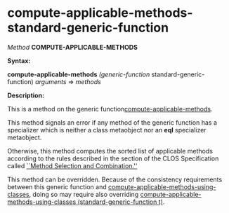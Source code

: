 compute-applicable-methods-standard-generic-function
====================================================

*Method* **COMPUTE-APPLICABLE-METHODS**

**Syntax:**

**compute-applicable-methods** *(generic-function* standard-generic-function) *arguments* => *methods*

**Description:**

This is a method on the generic function[compute-applicable-methods](compute-applicable-methods.md).

This method signals an error if any method of the generic function has a specializer which is neither a class metaobject nor an **eql** specializer metaobject.

Otherwise, this method computes the sorted list of applicable methods according to the rules described in the section of the CLOS Specification called [``Method Selection and Combination.''](http://www.cs.cmu.edu/Groups/AI/html/cltl/clm/node283.md#SECTION003217000000000000000)

This method can be overridden. Because of the consistency requirements between this generic function and [compute-applicable-methods-using-classes](compute-applicable-methods-using-classes.md), doing so may require also overriding [compute-applicable-methods-using-classes (standard-generic-function t)](compute-applicable-methods-using-classes-standard-generic-function.md).

